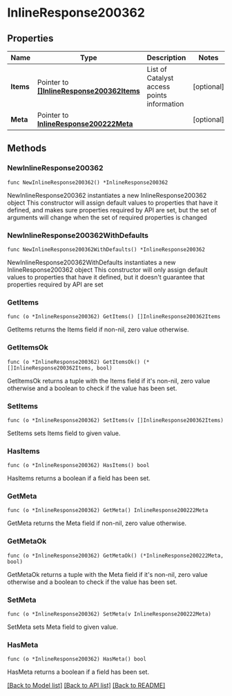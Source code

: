 # InlineResponse200362

## Properties

Name | Type | Description | Notes
------------ | ------------- | ------------- | -------------
**Items** | Pointer to [**[]InlineResponse200362Items**](InlineResponse200362Items.md) | List of Catalyst access points information | [optional] 
**Meta** | Pointer to [**InlineResponse200222Meta**](InlineResponse200222Meta.md) |  | [optional] 

## Methods

### NewInlineResponse200362

`func NewInlineResponse200362() *InlineResponse200362`

NewInlineResponse200362 instantiates a new InlineResponse200362 object
This constructor will assign default values to properties that have it defined,
and makes sure properties required by API are set, but the set of arguments
will change when the set of required properties is changed

### NewInlineResponse200362WithDefaults

`func NewInlineResponse200362WithDefaults() *InlineResponse200362`

NewInlineResponse200362WithDefaults instantiates a new InlineResponse200362 object
This constructor will only assign default values to properties that have it defined,
but it doesn't guarantee that properties required by API are set

### GetItems

`func (o *InlineResponse200362) GetItems() []InlineResponse200362Items`

GetItems returns the Items field if non-nil, zero value otherwise.

### GetItemsOk

`func (o *InlineResponse200362) GetItemsOk() (*[]InlineResponse200362Items, bool)`

GetItemsOk returns a tuple with the Items field if it's non-nil, zero value otherwise
and a boolean to check if the value has been set.

### SetItems

`func (o *InlineResponse200362) SetItems(v []InlineResponse200362Items)`

SetItems sets Items field to given value.

### HasItems

`func (o *InlineResponse200362) HasItems() bool`

HasItems returns a boolean if a field has been set.

### GetMeta

`func (o *InlineResponse200362) GetMeta() InlineResponse200222Meta`

GetMeta returns the Meta field if non-nil, zero value otherwise.

### GetMetaOk

`func (o *InlineResponse200362) GetMetaOk() (*InlineResponse200222Meta, bool)`

GetMetaOk returns a tuple with the Meta field if it's non-nil, zero value otherwise
and a boolean to check if the value has been set.

### SetMeta

`func (o *InlineResponse200362) SetMeta(v InlineResponse200222Meta)`

SetMeta sets Meta field to given value.

### HasMeta

`func (o *InlineResponse200362) HasMeta() bool`

HasMeta returns a boolean if a field has been set.


[[Back to Model list]](../README.md#documentation-for-models) [[Back to API list]](../README.md#documentation-for-api-endpoints) [[Back to README]](../README.md)


